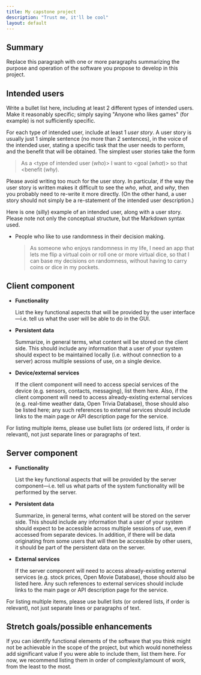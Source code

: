 ```yaml
---
title: My capstone project
description: "Trust me, it'll be cool"
layout: default
---
```


## Summary

Replace this paragraph with one or more paragraphs summarizing the purpose and operation of the software you propose to develop in this project.

## Intended users

Write a bullet list here, including at least 2 different types of intended users. Make it reasonably specific; simply saying "Anyone who likes games" (for example) is not sufficiently specific.

For each type of intended user, include at least 1 _user story_. A user story is usually just 1 simple sentence (no more than 2 sentences), in the voice of the intended user, stating a specific task that the user needs to perform, and the benefit that will be obtained. The simplest user stories take the form 

> As a <type of intended user (_who_)> I want to <goal (_what_)> so that <benefit (_why_).

Please avoid writing too much for the user story. In particular, if the way the user story is written makes it difficult to see the _who_, _what_, and _why_, then you probably need to re-write it more directly. (On the other hand, a user story should not simply be a re-statement of the intended user description.)

Here is one (silly) example of an intended user, along with a user story. Please note not only the conceptual structure, but the Markdown syntax used.

* People who like to use randomness in their decision making.

    > As someone who enjoys randomness in my life, I need an app that lets me flip a virtual coin or roll one or more virtual dice, so that I can base my decisions on randomness, without having to carry coins or dice in my pockets.

## Client component

* **Functionality**

    List the key functional aspects that will be provided by the user interface&mdash;i.e. tell us what the user will be able to do in the GUI.

* **Persistent data**

    Summarize, in general terms, what content will be stored on the client side. This should include any information that a user of your system should expect to be maintained locally (i.e. without connection to a server) across multiple sessions of use, on a single device. 
    
* **Device/external services**

    If the client component will need to access special services of the device (e.g. sensors, contacts, messaging), list them here. Also, if the client component will need to access already-existing external services (e.g. real-time weather data, Open Trivia Database), those should also be listed here; any such references to external services should include links to the main page or API description page for the service.
    
For listing multiple items, please use bullet lists (or ordered lists, if order is relevant), not just separate lines or paragraphs of text.
    
## Server component

* **Functionality**

    List the key functional aspects that will be provided by the server component&mdash;i.e. tell us what parts of the system functionality will be performed by the server.

* **Persistent data**

    Summarize, in general terms, what content will be stored on the server side. This should include any information that a user of your system should expect to be accessible across multiple sessions of use, even if accessed from separate devices. In addition, if there will be data originating from some users that will then be accessible by other users, it should be part of the persistent data on the server. 
    
* **External services**

    If the server component will need to access already-existing external services (e.g. stock prices, Open Movie Database), those should also be listed here. Any such references to external services should include links to the main page or API description page for the service.
    
For listing multiple items, please use bullet lists (or ordered lists, if order is relevant), not just separate lines or paragraphs of text.
    
## Stretch goals/possible enhancements 

If you can identify functional elements of the software that you think might not be achievable in the scope of the project, but which would nonetheless add significant value if you were able to include them, list them here. For now, we recommend listing them in order of complexity/amount of work, from the least to the most.
